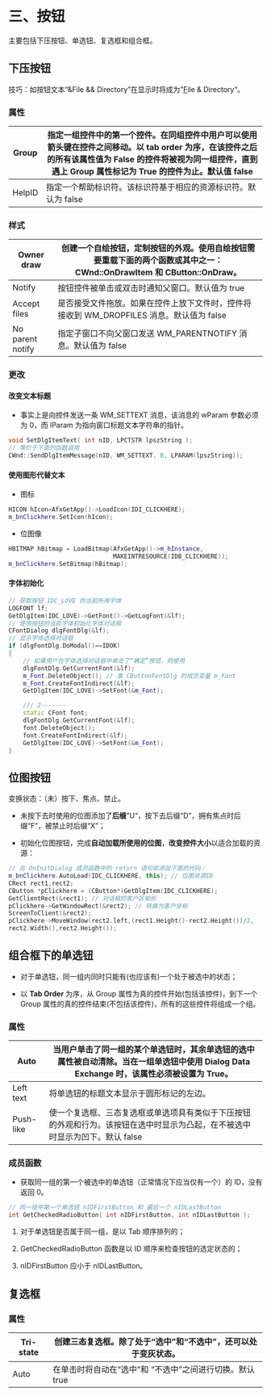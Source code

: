 # 三、按钮

主要包括下压按钮、单选钮、复选框和组合框。

## 下压按钮

技巧：如按钮文本“&File && Directory”在显示时将成为”<u>F</u>ile & Directory“。

### 属性

| Group  | 指定一组控件中的第一个控件。在同组控件中用户可以使用箭头键在控件之间移动。以 tab order 为序，在该控件之后的所有该属性值为 False 的控件将被视为同一组控件，直到遇上 Group 属性标记为 True 的控件为止。默认值 false |
| ------ | --------------------------------------------------------------------------------------------------------------------------- |
| HelpID | 指定一个帮助标识符。该标识符基于相应的资源标识符。默认为 false                                                                                          |

### 样式

| Owner draw       | 创建一个自绘按钮，定制按钮的外观。使用自绘按钮需要重载下面的两个函数或其中之一：CWnd::OnDrawItem 和 CButton::OnDraw。 |
| ---------------- | --------------------------------------------------------------------------- |
| Notify           | 按钮控件被单击或双击时通知父窗口。默认值为 true                                                  |
| Accept files     | 是否接受文件拖放。如果在控件上放下文件时，控件将接收到 WM_DROPFILES 消息。默认值为 false                      |
| No parent notify | 指定子窗口不向父窗口发送 WM_PARENTNOTIFY 消息。默认值为 false                                  |

### 更改

#### 改变文本标题

- 事实上是向控件发送一条 WM_SETTEXT 消息，该消息的 wParam 参数必须为 0，而 lParam 为指向窗口标题文本字符串的指针。

```cpp
void SetDlgItemText( int nID, LPCTSTR lpszString );
// 等价于下面的函数调用
CWnd::SendDlgItemMessage(nID, WM_SETTEXT, 0, LPARAM(lpszString));
```

#### 使用图形代替文本

- 图标

```cpp
HICON hIcon=AfxGetApp()->LoadIcon(IDI_CLICKHERE);
m_bnClickhere.SetIcon(hIcon);
```

- 位图像

```cpp
HBITMAP hBitmap = LoadBitmap(AfxGetApp()->m_hInstance, 
                             MAKEINTRESOURCE(IDB_CLICKHERE));
m_bnClickhere.SetBitmap(hBitmap);
```

#### 字体初始化

```cpp
// 获取按钮 IDC_LOVE 的当前所用字体
LOGFONT lf;
GetDlgItem(IDC_LOVE)->GetFont()->GetLogFont(&lf);
// 使用按钮的当前字体初始化字体对话框
CFontDialog dlgFontDlg(&lf);
// 显示字体选择对话框
if (dlgFontDlg.DoModal()==IDOK)
{
    // 如果用户在字体选择对话框中单击了“确定”按钮，则使用
    dlgFontDlg.GetCurrentFont(&lf);
    m_Font.DeleteObject(); // 类 CButtonFontDlg 的成员变量 m_Font
    m_Font.CreateFontIndirect(&lf);
    GetDlgItem(IDC_LOVE)->SetFont(&m_Font);

    /// 2-------
    static CFont font;
    dlgFontDlg.GetCurrentFont(&lf);
    font.DeleteObject();
    font.CreateFontIndirect(&lf);
    GetDlgItem(IDC_LOVE)->SetFont(&m_Font);
}
```

## 位图按钮

变换状态：（未）按下、焦点、禁止。

- 未按下去时使用的位图添加了**后缀**”U“，按下去后缀“D”，拥有焦点时后缀“F”，被禁止时后缀“X”；

- 初始化位图按钮，完成**自动加载所使用的位图**，**改变控件大小**以适合加载的资源：

```cpp
// 在 OnInitDialog 成员函数中的 return 语句前添加下面的代码：
m_bnClickhere.AutoLoad(IDC_CLICKHERE, this); // 位图资源ID
CRect rect1,rect2;
CButton *pClickhere = (CButton*)GetDlgItem(IDC_CLICKHERE);
GetClientRect(&rect1); // 对话框的客户区矩形
pClickhere->GetWindowRect(&rect2); // 转换为客户坐标
ScreenToClient(&rect2);
pClickhere->MoveWindow(rect2.left,(rect1.Height()-rect2.Height())/2,
rect2.Width(),rect2.Height());
```

## 组合框下的单选钮

- 对于单选钮，同一组内同时只能有(也应该有)一个处于被选中的状态；

- 以 **Tab Order** 为序，从 Group 属性为真的控件开始(包括该控件)，到下一个 Group 属性的真的控件结束(不包括该控件)，所有的这些控件将组成一个组。

### 属性

| Auto      | 当用户单击了同一组的某个单选钮时，其余单选钮的选中属性被自动清除。当在一组单选钮中使用 Dialog Data Exchange 时，该属性必须被设置为 True。 |
| --------- | ---------------------------------------------------------------------------------- |
| Left text | 将单选钮的标题文本显示于圆形标记的左边。                                                               |
| Push-like | 使一个复选框、三态复选框或单选项具有类似于下压按钮的外观和行为。该按钮在选中时显示为凸起，在不被选中时显示为凹下。默认 false                  |

### 成员函数

- 获取同一组的第一个被选中的单选钮（正常情况下应当仅有一个）的 ID，没有返回 0。

```cpp
// 同一组中第一个单选钮 nIDFirstButton 和 最后一个 nIDLastButton 
int GetCheckedRadioButton( int nIDFirstButton, int nIDLastButton );
```

1. 对于单选钮是否属于同一组，是以 Tab 顺序排列的；

2. GetCheckedRadioButton 函数是以 ID 顺序来检查按钮的选定状态的；

3. nIDFirstButton 应小于 nIDLastButton。

## 复选框

### 属性

| Tri-state | 创建三态复选框。除了处于“选中”和“不选中”，还可以处于变灰状态。 |
| --------- | --------------------------------- |
| Auto      | 在单击时将自动在“选中”和 “不选中”之间进行切换。默认 true |
